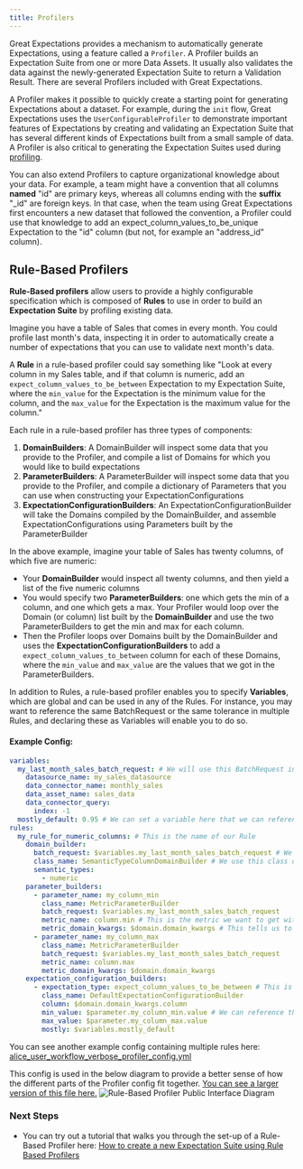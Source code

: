 ```yaml
---
title: Profilers
---
```



Great Expectations provides a mechanism to automatically generate Expectations, using a feature called a `Profiler`. A
Profiler builds an Expectation Suite from one or more Data Assets. It usually also validates the data against the
newly-generated Expectation Suite to return a Validation Result. There are several Profilers included with Great
Expectations.

A Profiler makes it possible to quickly create a starting point for generating Expectations about a dataset. For
example, during the `init` flow, Great Expectations uses the `UserConfigurableProfiler` to demonstrate important
features of Expectations by creating and validating an Expectation Suite that has several different kinds of
Expectations built from a small sample of data. A Profiler is also critical to generating the Expectation Suites used
during [profiling](./).

You can also extend Profilers to capture organizational knowledge about your data. For example, a team might have a
convention that all columns **named** "id" are primary keys, whereas all columns ending with the
**suffix** "_id" are foreign keys. In that case, when the team using Great Expectations first encounters a new dataset
that followed the convention, a Profiler could use that knowledge to add an expect_column_values_to_be_unique
Expectation to the "id" column (but not, for example an "address_id" column).

## Rule-Based Profilers

**Rule-Based profilers** allow users to provide a highly configurable specification which is composed of **Rules** to use in order to build an **Expectation Suite** by profiling existing data.

Imagine you have a table of Sales that comes in every month. You could profile last month's data, inspecting it in order to automatically create a number of expectations that you can use to validate next month's data.  

A **Rule** in a rule-based profiler could say something like "Look at every column in my Sales table, and if that column is numeric, add an `expect_column_values_to_be_between` Expectation to my Expectation Suite, where the `min_value` for the Expectation is the minimum value for the column, and the `max_value` for the Expectation is the maximum value for the column."

Each rule in a rule-based profiler has three types of components:

1. **DomainBuilders**: A DomainBuilder will inspect some data that you provide to the Profiler, and compile a list of Domains for which you would like to build expectations
1. **ParameterBuilders**: A ParameterBuilder will inspect some data that you provide to the Profiler, and compile a dictionary of Parameters that you can use when constructing your ExpectationConfigurations
1. **ExpectationConfigurationBuilders**: An ExpectationConfigurationBuilder will take the Domains compiled by the DomainBuilder, and assemble ExpectationConfigurations using Parameters built by the ParameterBuilder

In the above example, imagine your table of Sales has twenty columns, of which five are numeric:
* Your **DomainBuilder** would inspect all twenty columns, and then yield a list of the five numeric columns
* You would specify two **ParameterBuilders**: one which gets the min of a column, and one which gets a max. Your Profiler would loop over the Domain (or column) list built by the **DomainBuilder** and use the two ParameterBuilders to get the min and max for each column.
* Then the Profiler loops over Domains built by the DomainBuilder and uses the **ExpectationConfigurationBuilders** to add a `expect_column_values_to_between` column for each of these Domains, where the `min_value` and `max_value` are the values that we got in the ParameterBuilders.

In addition to Rules, a rule-based profiler enables you to specify **Variables**, which are global and can be used in any of the Rules. For instance, you may want to reference the same BatchRequest or the same tolerance in multiple Rules, and declaring these as Variables will enable you to do so. 

#### Example Config:
```yaml
variables:
  my_last_month_sales_batch_request: # We will use this BatchRequest in our DomainBuilder and both of our ParameterBuilders so we can pinpoint the data to Profile
    datasource_name: my_sales_datasource
    data_connector_name: monthly_sales
    data_asset_name: sales_data
    data_connector_query:
      index: -1
  mostly_default: 0.95 # We can set a variable here that we can reference as the `mostly` value for our expectations below
rules:
  my_rule_for_numeric_columns: # This is the name of our Rule
    domain_builder:
      batch_request: $variables.my_last_month_sales_batch_request # We use the BatchRequest that we specified in Variables above using this $ syntax
      class_name: SemanticTypeColumnDomainBuilder # We use this class of DomainBuilder so we can specify the numeric type below
      semantic_types:
        - numeric
    parameter_builders:
      - parameter_name: my_column_min
        class_name: MetricParameterBuilder
        batch_request: $variables.my_last_month_sales_batch_request
        metric_name: column.min # This is the metric we want to get with this ParameterBuilder
        metric_domain_kwargs: $domain.domain_kwargs # This tells us to use the same Domain that is gotten by the DomainBuilder. We could also put a different column name in here to get a metric for that column instead.
      - parameter_name: my_column_max
        class_name: MetricParameterBuilder
        batch_request: $variables.my_last_month_sales_batch_request
        metric_name: column.max
        metric_domain_kwargs: $domain.domain_kwargs
    expectation_configuration_builders:
      - expectation_type: expect_column_values_to_be_between # This is the name of the expectation that we would like to add to our suite
        class_name: DefaultExpectationConfigurationBuilder
        column: $domain.domain_kwargs.column
        min_value: $parameter.my_column_min.value # We can reference the Parameters created by our ParameterBuilders using the same $ notation that we use to get Variables
        max_value: $parameter.my_column_max.value
        mostly: $variables.mostly_default
```

You can see another example config containing multiple rules here: [alice_user_workflow_verbose_profiler_config.yml](https://github.com/great-expectations/great_expectations/blob/develop/tests/rule_based_profiler/alice_user_workflow_verbose_profiler_config.yml)

This config is used in the below diagram to provide a better sense of how the different parts of the Profiler config fit together. [You can see a larger version of this file here.](https://github.com/great-expectations/great_expectations/blob/develop/docs/guides/images/rule_based_profiler_public_interface_diagram.png)
![Rule-Based Profiler Public Interface Diagram](../guides/images/rule_based_profiler_public_interface_diagram.png)

### Next Steps
- You can try out a tutorial that walks you through the set-up of a Rule-Based Profiler here: [How to create a new Expectation Suite using Rule Based Profilers](../guides/expectations/advanced/how_to_create_a_new_expectation_suite_using_rule_based_profilers)
